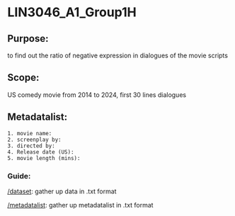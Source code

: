 # LIN3046_A1_Group1H

## Purpose:
to find out the ratio of negative expression in dialogues of the movie scripts 

## Scope:
US comedy movie from 2014 to 2024, first 30 lines dialogues

## Metadatalist:
```
1. movie name: 
2. screenplay by: 
3. directed by: 
4. Release date (US):  
5. movie length (mins):
```

### Guide:

[/dataset](dataset): gather up data in .txt format

[/metadatalist](metadatalist): gather up metadatalist in .txt format
                              
